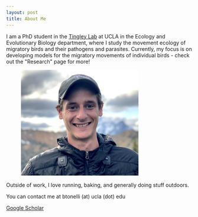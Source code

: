 ```yaml
---
layout: post
title: About Me
---
```


I am a PhD student in the <a href="https://www.morgantingley.com/">Tingley Lab</a> at UCLA in the Ecology and Evolutionary Biology department, where I study the movement ecology of migratory birds and their pathogens and parasites. Currently, my focus is on developing models for the migratory movements of individual birds - check out the "Research" page for more!

<figure>
  <img src="/Ben_Prof_Pic_crop.jpeg" style="width:75%" />
</figure>

Outside of work, I love running, baking, and generally doing stuff outdoors.

You can contact me at btonelli (at) ucla (dot) edu

<a href="https://scholar.google.com/citations?user=KFxgef4AAAAJ&hl=en">Google Scholar</a>
